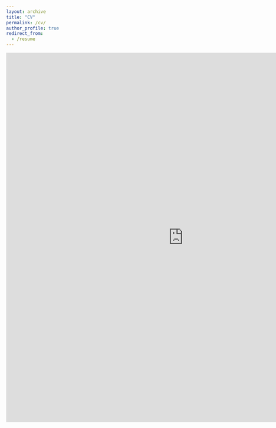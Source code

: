 ```yaml
---
layout: archive
title: "CV"
permalink: /cv/
author_profile: true
redirect_from:
  - /resume
---
```


<iframe src="http://docs.google.com/viewer?url=http://smithtp.github.io/files/TomSmith_2021_website.pdf&embedded=true" height="1000" width = "1000" style = "max-width:100vw" frameborder="0"></iframe>
